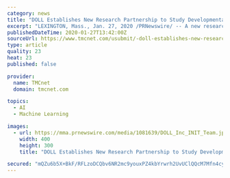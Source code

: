 ```yaml
---
category: news
title: "DOLL Establishes New Research Partnership to Study Developmental Learning"
excerpt: "LEXINGTON, Mass., Jan. 27, 2020 /PRNewswire/ -- A new research and educational partnership with UCLy-ESQESE (Catholic University of Lyon) has been established to further the joint, machine learning for robotics, research goals of Dr. Paul Robertson, chief scientist at DOLL Inc. and Dr. Olivier Georgeon (UCLy-ESQESE) researcher at the Group of ..."
publishedDateTime: 2020-01-27T13:42:00Z
sourceUrl: https://www.tmcnet.com/usubmit/-doll-establishes-new-research-partnership-study-developmental-learning-/2020/01/27/9087190.htm
type: article
quality: 23
heat: 23
published: false

provider:
  name: TMCnet
  domain: tmcnet.com

topics:
  - AI
  - Machine Learning

images:
  - url: https://mma.prnewswire.com/media/1081639/DOLL_Inc_INIT_Team.jpg
    width: 400
    height: 300
    title: "DOLL Establishes New Research Partnership to Study Developmental Learning"

secured: "mQZu6b5X+BkF/RFLzoDCQbv6NR2mc9youxPZ4kbYrwrh2UvUClQQcM7Mfn4cyh0TqklxTtTR/JcTrAKbiO4v7zp2Rvgx/e347x7SnzCvRpw3DM5NAxWAj/r1ThNIAelyyXmeYHja/dNrXor2S8ii9xF7VPmH0/viz0yABSAAGXZtwbLHoeP5RCJ+Lvy5Br3aCUMzXkLuuR2hDuowe/LCUh9ADih9CAV7hCjS+ub0m1+M1r9oMSYKOaitUPNo53yHO2wqAKcFVm1bqh/EQnsRNs5KY5ZKPk0Gf1FhZuEMcALpslEsG8vb1gZNwkC1lzBn;UXr+JK7TkqaBEOtg8xdZJw=="
---
```


